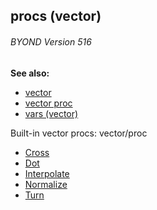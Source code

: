 ## procs (vector) 
###### BYOND Version 516
**See also:**
*   [vector](/vector)
*   [vector proc](/proc/vector)
*   [vars (vector)](/vector/var)


Built-in vector procs:
vector/proc
*   [Cross](/vector/proc/Cross)
*   [Dot](/vector/proc/Dot)
*   [Interpolate](/vector/proc/Interpolate)
*   [Normalize](/vector/proc/Normalize)
*   [Turn](/vector/proc/Turn)